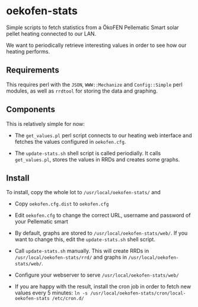 oekofen-stats
=============

Simple scripts to fetch statistics from a ÖkoFEN Pellematic Smart
solar pellet heating connected to our LAN.

We want to periodically retrieve interesting values in order to see
how our heating performs.

Requirements
------------

This requires perl with the `JSON`, `WWW::Mechanize` and
`Config::Simple` perl modules, as well as `rrdtool` for storing the
data and graphing.

Components
----------

This is relatively simple for now:

* The `get_values.pl` perl script connects to our heating web
  interface and fetches the values configured in `oekofen.cfg`.

* The `update-stats.sh` shell script is called periodially. It calls
  `get_values.pl`, stores the values in RRDs and creates some graphs.

Install
-------

To install, copy the whole lot to `/usr/local/oekofen-stats/` and

* Copy `oekofen.cfg.dist` to `oekofen.cfg`

* Edit `oekofen.cfg` to change the correct URL, username and password
  of your Pellematic smart

* By default, graphs are stored to `/usr/local/oekofen-stats/web/`. If
  you want to change this, edit the `update-stats.sh` shell script.

* Call `update-stats.sh` manually. This will create RRDs in
  `/usr/local/oekofen-stats/rrd/` and graphs in
  `/usr/local/oekofen-stats/web/`.

* Configure your webserver to serve `/usr/local/oekofen-stats/web/`

* If you are happy with the result, install the cron job in order to
  fetch new values every 5 minutes:
  `ln -s /usr/local/oekofen-stats/cron/local-oekofen-stats /etc/cron.d/`
